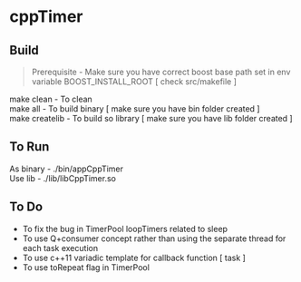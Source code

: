# cppTimer

## Build
> Prerequisite - Make sure you have correct boost base path set in env variable BOOST_INSTALL_ROOT [ check src/makefile ]

<p>
make clean - To clean
<br>
make all - To build binary [ make sure you have bin folder created ]
<br>
make createlib - To build so library [ make sure you have lib folder created ]
</p>

## To Run
<p>
As binary - ./bin/appCppTimer
<br>
Use lib - ./lib/libCppTimer.so
</p>

## To Do
* To fix the bug in TimerPool loopTimers related to sleep
* To use Q+consumer concept rather than using the separate thread for each task execution
* To use c++11 variadic template for callback function [ task ]
* To use toRepeat flag in TimerPool
